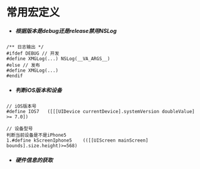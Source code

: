 # 常用宏定义

- ##### 根据版本是debug还是release禁用NSLog

```objc
/** 日志输出 */
#ifdef DEBUG // 开发
#define XMGLog(...) NSLog(__VA_ARGS__)
#else // 发布
#define XMGLog(...)
#endif
```


- ##### 判断iOS版本和设备

```objc
// iOS版本号
#define IOS7   ([[[UIDevice currentDevice].systemVersion doubleValue] >= 7.0])

// 设备型号
判断当前设备是不是iPhone5
1.#define kScreenIphone5    (([[UIScreen mainScreen] bounds].size.height)>=568)
```
- ##### 硬件信息的获取